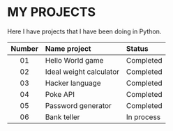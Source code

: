 # MY PROJECTS 

Here I have projects that I have been doing in Python.

| Number    | Name project           | Status            |
|:---------:|:-----------------------|:--------------------|
| 01        | Hello World game       | Completed      |
| 02        | Ideal weight calculator| Completed      |
| 03        | Hacker language        | Completed      |
| 04        | Poke API               | Completed      |
| 05        | Password generator     | Completed      |
| 06        | Bank teller     | In process      |
